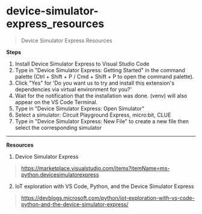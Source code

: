# device-simulator-express_resources
> Device Simulator Express Resources

**Steps**
1. Install Device Simulator Express to Visual Studio Code
2. Type in "Device Simulator Express: Getting Started" in the command palette (Ctrl + Shift + P / Cmd + Shift + P to open the command palette).
3. Click "Yes" for 'Do you want us to try and install this extension's dependencies via virtual environment for you?'
4. Wait for the notification that the installation was done. (venv) will also appear on the VS Code Terminal.
5. Type in "Device Simulator Express: Open Simulator"
6. Select a simulator: Circuit Playground Express, micro:bit, CLUE
7. Type in "Device Simulator Express: New File" to create a new file then select the corresponding simulator

---

**Resources**

1. Device Simulator Express
> https://marketplace.visualstudio.com/items?itemName=ms-python.devicesimulatorexpress

2. IoT exploration with VS Code, Python, and the Device Simulator Express
> https://devblogs.microsoft.com/python/iot-exploration-with-vs-code-python-and-the-device-simulator-express/

